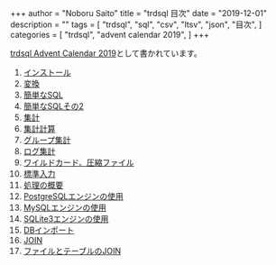 +++
author = "Noboru Saito"
title = "trdsql 目次"
date = "2019-12-01"
description = ""
tags = [
    "trdsql",
    "sql",
    "csv",
    "ltsv",
    "json",
    "目次",
]
categories = [
    "trdsql",
    "advent calendar 2019",
]
+++

[trdsql  Advent Calendar 2019](https://qiita.com/advent-calendar/2019/trdsql)として書かれています。

1. [インストール](../01_install)
1. [変換](../02_convert)
1. [簡単なSQL](../03_sql)
1. [簡単なSQLその2](../04_sql2)
1. [集計](../05_aggregate)
1. [集計計算](../06_calculation)
1. [グループ集計](../07_group)
1. [ログ集計](../08_log)
1. [ワイルドカード、圧縮ファイル](../09_wildcard)
1. [標準入力](../10_stdin)
1. [処理の概要](../11_summary)
1. [PostgreSQLエンジンの使用](../12_postgres)
1. [MySQLエンジンの使用](../13_mysql)
1. [SQLite3エンジンの使用](../14_sqlite3)
1. [DBインポート](../15_import)
1. [JOIN](../16_join)
1. [ファイルとテーブルのJOIN](../17_file_table)

<!--
1. 前処理
1. ライブラリ使用
1. ライブラリ使用インポート
1. ライブラリ使用エクスポート
1. ライブラリ使用slice
1. ライブラリ使用map
1. JSON関数
-->

